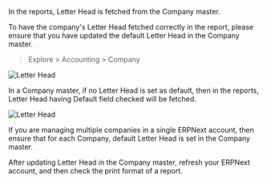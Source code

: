 In the reports, Letter Head is fetched from the Company master.

To have the company's Letter Head fetched correctly in the report, please ensure that you have updated the default Letter Head in the Company master.

> Explore > Accounting > Company

![Letter Head](https://docs.erpnext.com/files/using-print-format.png)

In a Company master, if no Letter Head is set as default, then in the reports, Letter Head having Default field checked will be fetched.

![Letter Head](https://docs.erpnext.com/files/using-print-format-1.png)

If you are managing multiple companies in a single ERPNext account, then ensure that for each Company, default Letter Head is set in the Company master.

After updating Letter Head in the Company master, refresh your ERPNext account, and then check the print format of a report.